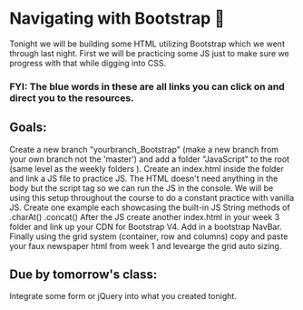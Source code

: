 # Navigating with Bootstrap 👢

Tonight we will be building some HTML utilizing Bootstrap which we went through last night. First we will be practicing some JS just to make sure we progress with that while digging into CSS.

### FYI: The blue words in these are all links you can click on and direct you to the resources.

## Goals:

Create a new branch "yourbranch_Bootstrap" (make a new branch from your own branch not the 'master') and add a folder "JavaScript" to the root (same level as the weekly folders ).
Create an index.html inside the folder and link a JS file to practice JS. The HTML doesn't need anything in the body but the script tag so we can run the JS in the console.
We will be using this setup throughout the course to do a constant practice with vanilla JS.
Create one example each showcasing the built-in JS String methods of
.charAt()
.concat()
After the JS create another index.html in your week 3 folder and link up your CDN for Bootstrap V4.
Add in a bootstrap NavBar.
Finally using the grid system (container, row and columns) copy and paste your faux newspaper html from week 1 and levearge the grid auto sizing.

## Due by tomorrow's class:

Integrate some form or jQuery into what you created tonight.
